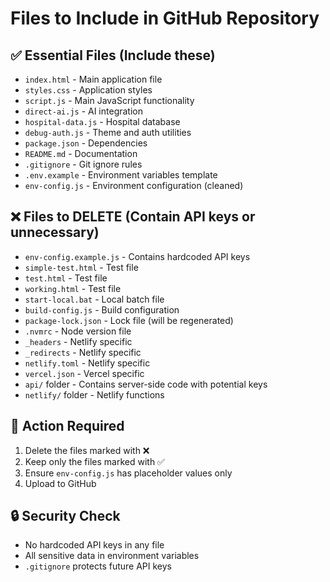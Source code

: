 # Files to Include in GitHub Repository

## ✅ Essential Files (Include these)
- `index.html` - Main application file
- `styles.css` - Application styles
- `script.js` - Main JavaScript functionality
- `direct-ai.js` - AI integration
- `hospital-data.js` - Hospital database
- `debug-auth.js` - Theme and auth utilities
- `package.json` - Dependencies
- `README.md` - Documentation
- `.gitignore` - Git ignore rules
- `.env.example` - Environment variables template
- `env-config.js` - Environment configuration (cleaned)

## ❌ Files to DELETE (Contain API keys or unnecessary)
- `env-config.example.js` - Contains hardcoded API keys
- `simple-test.html` - Test file
- `test.html` - Test file  
- `working.html` - Test file
- `start-local.bat` - Local batch file
- `build-config.js` - Build configuration
- `package-lock.json` - Lock file (will be regenerated)
- `.nvmrc` - Node version file
- `_headers` - Netlify specific
- `_redirects` - Netlify specific
- `netlify.toml` - Netlify specific
- `vercel.json` - Vercel specific
- `api/` folder - Contains server-side code with potential keys
- `netlify/` folder - Netlify functions

## 📝 Action Required
1. Delete the files marked with ❌
2. Keep only the files marked with ✅
3. Ensure `env-config.js` has placeholder values only
4. Upload to GitHub

## 🔒 Security Check
- No hardcoded API keys in any file
- All sensitive data in environment variables
- `.gitignore` protects future API keys